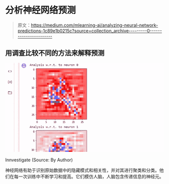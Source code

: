 # 分析神经网络预测

> 原文：<https://medium.com/mlearning-ai/analyzing-neural-network-predictions-1c89e1b0215c?source=collection_archive---------0----------------------->

## 用调查比较不同的方法来解释预测

![](img/d8451ddcd148c19ba01097368d752b92.png)

Innvestigate (Source: By Author)

神经网络有助于识别原始数据中的隐藏模式和相关性，并对其进行聚类和分类。他们在每一次训练中不断学习和提高。它们模仿人脑，人脑包含传递信息的神经元。